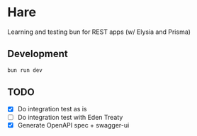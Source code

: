 # Hare

Learning and testing bun for REST apps (w/ Elysia and Prisma)

## Development

```bash
bun run dev
```

## TODO

- [x] Do integration test as is
- [ ] Do integration test with Eden Treaty
- [x] Generate OpenAPI spec + swagger-ui
